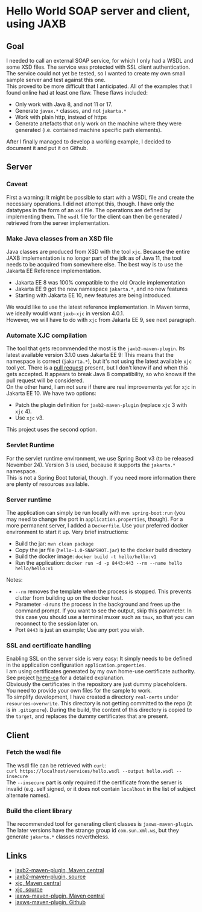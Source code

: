# Hello World SOAP server and client, using JAXB

## Goal
I needed to call an external SOAP service, for which I only had a WSDL and some XSD files. The service
was protected with SSL client authentication. The service could not yet be tested, so I wanted to
create my own small sample server and test against this one.  
This proved to be more difficult that I anticipated. All of the examples that I found online had
at least one flaw. These flaws included:
* Only work with Java 8, and not 11 or 17.
* Generate `javax.*` classes, and not `jakarta.*`
* Work with plain http, instead of https
* Generate artefacts that only work on the machine where they were generated (i.e. contained machine specific path elements).

After I finally managed to develop a working example, I decided to document it and put it on Github.

## Server
### Caveat
First a warning: It might be possible to start with a WSDL file and create the necessary operations. I did
not attempt this, though. I have only the datatypes in the form of an `xsd` file. The operations are defined
by implementing them. The `wsdl` file for the client can then be generated / retrieved from the server
implementation.

### Make Java classes from an XSD file
Java classes are produced from XSD with the tool `xjc`. Because the entire JAXB implementation is no longer part of
the jdk as of Java 11, the tool needs to be acquired from somewhere else. The best way is to use the
Jakarta EE Reference implementation.  
* Jakarta EE 8 was 100% compatible to the old Oracle implementation
* Jakarta EE 9 got the new namespace `jakarta.*`, and no new features
* Starting with Jakarta EE 10, new features are being introduced.

We would like to use the latest reference implementation. In Maven terms, we ideally would 
want `jaxb-xjc` in version 4.0.1.  
However, we will have to do with `xjc` from Jakarta EE 9, see next paragraph.

### Automate XJC compilation
The tool that gets recommended the most is the `jaxb2-maven-plugin`. Its latest available version
3.1.0 uses Jakarta EE 9: This means that the namespace is correct (`jakarta.*`), but it's
not using the latest available `xjc` tool yet.
There is a [pull request](https://github.com/mojohaus/jaxb2-maven-plugin/pull/226) present,
but I don't know if and when this gets accepted. It appears to break Java 8 compatibility, so who knows
if the pull request will be considered.  
On the other hand, I am not sure if there are real improvements yet for `xjc` in Jakarta EE 10. We have
two options:
* Patch the plugin definition for `jaxb2-maven-plugin` (replace `xjc` 3 with `xjc` 4).
* Use `xjc` v3.

This project uses the second option.

### Servlet Runtime
For the servlet runtime environment, we use Spring Boot v3 (to be released November 24). Version
3 is used, because it supports the `jakarta.*` namespace.  
This is not a Spring Boot tutorial, though. If you need more information there are plenty of resources
available.

### Server runtime
The application can simply be run locally with `mvn spring-boot:run` (you may need to change
the port in `application.properties`, though). For a more permanent server, I added a `Dockerfile`. 
Use your preferred docker environment to start it up. Very brief instructions:  
* Build the jar: `mvn clean package`
* Copy the jar file (`hello-1.0-SNAPSHOT.jar`) to the docker build directory
* Build the docker image: `docker build -t hello/hello:v1`
* Run the application: `docker run -d -p 8443:443 --rm --name hello hello/hello:v1`

Notes:
* `--rm` removes the template when the process is stopped. This prevents clutter from building
  up on the docker host.
* Parameter `-d` runs the process in the background and frees up the command
  prompt. If you want to see the output, skip this parameter. In this case you should use a terminal muxer
  such as `tmux`, so that you can reconnect to the session later on.
* Port `8443` is just an example; Use any port you wish.

### SSL and certificate handling
Enabling SSL on the server side is very easy: It simply needs to be defined in the application
configuration `application.properties`.  
I am using certificates generated by my own home-use certificate authority. See project
[home-ca](https://github.com/tinue/home-ca) for a detailed explanation.  
Obviously the certificates in the repository are just dummy placeholders. You need to provide
your own files for the sample to work.  
To simplify development, I have created a directory `real-certs` under `resources-overwrite`. This
directory is not getting committed to the repo (it is in `.gitignore`). During the build, the content
of this directory is copied to the `target`, and replaces the dummy certificates that are present.

## Client
### Fetch the wsdl file
The wsdl file can be retrieved with `curl`:  
`curl https://localhost/services/hello.wsdl --output hello.wsdl --insecure`  
The `--insecure` part is only required if the certificate from the server is invalid (e.g. self signed,
or it does not contain `localhost` in the list of subject alternate names).

### Build the client library
The recommended tool for generating client classes is `jaxws-maven-plugin`. The later versions have
the strange group id `com.sun.xml.ws`, but they generate `jakarta.*` classes nevertheless.

## Links
* [jaxb2-maven-plugin, Maven central](https://mvnrepository.com/artifact/org.codehaus.mojo/jaxb2-maven-plugin)
* [jaxb2-maven-plugin, source](https://github.com/mojohaus/jaxb2-maven-plugin)
* [xjc, Maven central](https://mvnrepository.com/artifact/org.glassfish.jaxb/jaxb-xjc)
* [xjc, source](https://github.com/eclipse-ee4j/jaxb-ri)
* [jaxws-maven-plugin, Maven central](https://mvnrepository.com/artifact/com.sun.xml.ws/jaxws-maven-plugin)
* [jaxws-maven-plugin, Github](https://github.com/eclipse-ee4j/metro-jax-ws/tree/master/jaxws-ri/extras/jaxws-maven-plugin)
